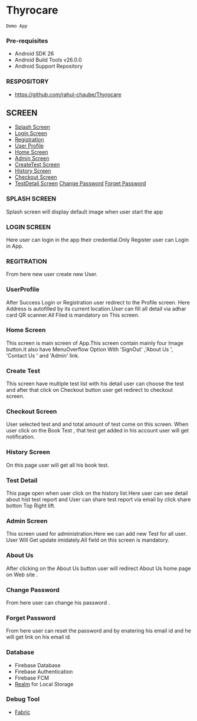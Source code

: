 # Thyrocare
    Demo App 

### Pre-requisites
- Android SDK 26
- Android Build Tools v26.0.0
- Android Support Repository

### RESPOSITORY 
- https://github.com/rahul-chaube/Thyrocare

## SCREEN 
- [Splash Screen](https://github.com/rahul-chaube/Thyrocare/blob/master/app/src/main/java/com/demo/activity/SplashScreen.java)
- [Login Screen](https://github.com/rahul-chaube/Thyrocare/blob/master/app/src/main/java/com/demo/activity/MainActivity.java)
- [Registration](https://github.com/rahul-chaube/Thyrocare/blob/master/app/src/main/java/com/demo/activity/Registration.java)
- [User Profile](https://github.com/rahul-chaube/Thyrocare/blob/master/app/src/main/java/com/demo/activity/UserProfile.java)
- [Home Screen](https://github.com/rahul-chaube/Thyrocare/blob/master/app/src/main/java/com/demo/activity/Home.java)
- [Admin Screen](https://github.com/rahul-chaube/Thyrocare/blob/master/app/src/main/java/com/demo/activity/AdminPannel.java)
- [CreateTest Screen](https://github.com/rahul-chaube/Thyrocare/blob/master/app/src/main/java/com/demo/activity/CreateTestScreen.java)
- [History Screen](https://github.com/rahul-chaube/Thyrocare/blob/master/app/src/main/java/com/demo/activity/HistoryScreen.java)
- [Checkout Screen](https://github.com/rahul-chaube/Thyrocare/blob/master/app/src/main/java/com/demo/activity/Checkout.java)
- [TestDetail Screen](https://github.com/rahul-chaube/Thyrocare/blob/master/app/src/main/java/com/demo/activity/TestDetailActivity.java)
[Change Password](https://github.com/rahul-chaube/Thyrocare/blob/master/app/src/main/java/com/demo/activity/ChangePassword.java)
[Forget Password](https://github.com/rahul-chaube/Thyrocare/blob/master/app/src/main/java/com/demo/activity/ForgetPassword.java)

### SPLASH SCREEN
   Splash screen will display default image when user start the app
   
### LOGIN SCREEN 
   Here user can login in the app their credential.Only Register user can Login in App.
   
### REGITRATION 
   From here new user create new User.
   
### UserProfile 
   After Success Login or Registration user redirect to the Profile screen. Here Address is autofilled by its current        location.User can fill all detail via adhar card QR scanner.All Filed is mandatory on This screen.
   
### Home Screen 
   This screen is main screen of App.This screen contain mainly four Image button.It also have MenuOverflow Option With 'SignOut' ,'About Us ', 'Contact Us ' and 'Admin' link.
  
### Create Test 
   This screen have multiple test list with his detail user can choose the test and after that click on Checkout button user get redirect to checkout screen.
  
### Checkout Screen 
   User selected test and and total amount of test come on this screen. When user click on the Book Test , that test get added in his account user will get notification.
  
### History Screen
   On this page user will get all his book test.
### Test Detail 
  This page open when user click on the history list.Here user can see detail about hist test report and User can share test report via email by click share botton Top Right lift.
### Admin Screen
   This screen used for administration.Here we can add new Test for all user. User Will Get update imidately.All field on this screen is mandatory.
### About Us 
   After clicking on the About Us button user will redirect About Us home page on Web site .
### Change Password
   From here user can change his password .
### Forget Password
   From here user can reset the password and by enatering his email id and he will get link on his email id.
 ### Database

- Firebase Database
- Firebase Authentication
- Firebase FCM
- [Realm](https://realm.io/) for Local Storage

### Debug Tool 

- [Fabric](https://get.fabric.io/) 
